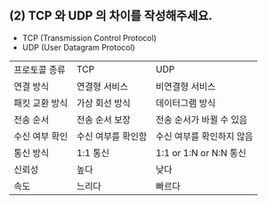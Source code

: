 ## (2) TCP 와 UDP 의 차이를 작성해주세요.
- TCP (Transmission Control Protocol)
- UDP (User Datagram Protocol)

<table>
  <tr>
    <td>프로토콜 종류</td>
    <td>TCP</td>
    <td>UDP</td>
  </tr>
  <tr>
    <td>연결 방식</td>
    <td>연결형 서비스</td>
    <td>비연결형 서비스</td>
  </tr>
  <tr>
    <td>패킷 교환 방식</td>
    <td>가상 회선 방식</td>
    <td>데이터그램 방식</td>
  </tr>
  <tr>
    <td>전송 순서</td>
    <td>전송 순서 보장</td>
    <td>전송 순서가 바뀔 수 있음</td>
  </tr>
  <tr>
    <td>수신 여부 확인</td>
    <td>수신 여부를 확인함</td>
    <td>수신 여부를 확인하지 않음</td>
  </tr>
  <tr>
    <td>통신 방식</td>
    <td>1:1 통신</td>
    <td>1:1 or 1:N or N:N 통신</td>
  </tr>
  <tr>
    <td>신뢰성</td>
    <td>높다</td>
    <td>낮다</td>
  </tr>
  <tr>
    <td>속도</td>
    <td>느리다</td>
    <td>빠르다</td>
  </tr>
</table>
